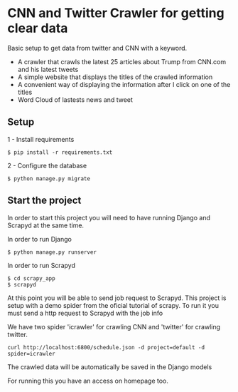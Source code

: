 # CNN and Twitter Crawler for getting clear data
Basic setup to get data from twitter and CNN with a keyword.

* A crawler that crawls the latest 25 articles about Trump from CNN.com and his latest tweets
* A simple website that displays the titles of the crawled information
* A convenient way of displaying the information after I click on one of the titles
* Word Cloud of lastests news and tweet


## Setup
1 - Install requirements
````
$ pip install -r requirements.txt
````
2 - Configure the database
````
$ python manage.py migrate
````
## Start the project
In order to start this project you will need to have running Django and Scrapyd at the same time.

In order to run Django
````
$ python manage.py runserver
````
In order to run Scrapyd
````
$ cd scrapy_app
$ scrapyd
````

At this point you will be able to send job request to Scrapyd. This project is setup with a demo spider from the oficial tutorial of scrapy. To run it you must send a http request to Scrapyd with the job info

We have two spider 'icrawler' for crawling CNN and 'twitter' for crawling twitter.

````
curl http://localhost:6800/schedule.json -d project=default -d spider=icrawler
````

The crawled data will be automatically be saved in the Django models

For running this you have an access on homepage too.
